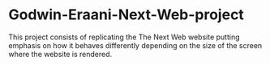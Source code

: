 # Godwin-Eraani-Next-Web-project
This project consists of replicating the The Next Web website putting emphasis on how it behaves differently depending on the size of the screen where the website is rendered.
